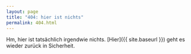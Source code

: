 ```yaml
---
layout: page
title: "404: hier ist nichts"
permalink: 404.html
---
```


Hm, hier ist tatsächlich irgendwie nichts. 
[Hier]({{ site.baseurl }}) geht es wieder zurück in Sicherheit.
